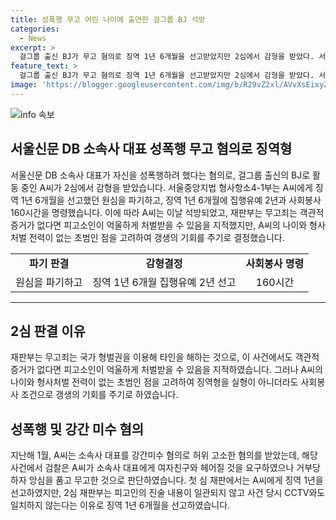 ```yaml
---
title: 성폭행 무고 어린 나이에 출연한 걸그룹 BJ 석방
categories:
  - News
excerpt: >
  걸그룹 출신 BJ가 무고 혐의로 징역 1년 6개월을 선고받았지만 2심에서 감형을 받았다. 서울중앙지법 형사항소4-1부는 파기하고 징역 1년 6개월에 집행유예 2년을 선고했으며 사회봉사 160시간을 명령했다. 재판부는 피고소인이 억울하게 처벌받았다면서도 실형이 아니더라도 사회봉사를 통한 갱생의 기회를 주는 것이 의미 있다고 판시했다. A씨는 소속사 대표에 대한 허위 고소 혐의를 받았으나, 검찰은 앙심을 품고 무고한 것으로 판단했다.
feature_text: >
  걸그룹 출신 BJ가 무고 혐의로 징역 1년 6개월을 선고받았지만 2심에서 감형을 받았다. 서울중앙지법 형사항소4-1부는 파기하고 징역 1년 6개월에 집행유예 2년을 선고했으며 사회봉사 160시간을 명령했다. 재판부는 피고소인이 억울하게 처벌받았다면서도 실형이 아니더라도 사회봉사를 통한 갱생의 기회를 주는 것이 의미 있다고 판시했다. A씨는 소속사 대표에 대한 허위 고소 혐의를 받았으나, 검찰은 앙심을 품고 무고한 것으로 판단했다.
image: 'https://blogger.googleusercontent.com/img/b/R29vZ2xl/AVvXsEixyZcFfHzMRdzZMjFBmAUKJYCLCGyLL1o632UiGVXcaFdKo_bkvkuCioo0uUKlGfBVcT3P84aROyZIXSBEx3Aw5nCQ3pTgDom1WDC4m8eifvWiAmWEEVb4x6G_l8C0QH225ldMjyaFvpxGEBGNO37VmDTDMHGhJPq73UglMfDca1-0aw/s1600/blogspot.png'
---
```


<p><img src="https://blogger.googleusercontent.com/img/b/R29vZ2xl/AVvXsEixyZcFfHzMRdzZMjFBmAUKJYCLCGyLL1o632UiGVXcaFdKo_bkvkuCioo0uUKlGfBVcT3P84aROyZIXSBEx3Aw5nCQ3pTgDom1WDC4m8eifvWiAmWEEVb4x6G_l8C0QH225ldMjyaFvpxGEBGNO37VmDTDMHGhJPq73UglMfDca1-0aw/s1600/blogspot.png" alt="info 속보" /></p>

<h2 data-ke-size="size26">서울신문 DB 소속사 대표 성폭행 무고 혐의로 징역형</h2>

<p data-ke-size="size16">서울신문 DB 소속사 대표가 자신을 성폭행하려 했다는 혐의로, 걸그룹 출신의 BJ로 활동 중인 A씨가 2심에서 감형을 받았습니다. 서울중앙지법 형사항소4-1부는 A씨에게 징역 1년 6개월을 선고했던 원심을 파기하고, 징역 1년 6개월에 집행유예 2년과 사회봉사 160시간을 명령했습니다. 이에 따라 A씨는 이날 석방되었고, 재판부는 무고죄는 객관적 증거가 없다면 피고소인이 억울하게 처벌받을 수 있음을 지적했지만, A씨의 나이와 형사처벌 전력이 없는 초범인 점을 고려하여 갱생의 기회를 주기로 결정했습니다.</p>

<table>
    <tr>
        <td style="text-align: center; height: 17px;"><b>파기 판결</b></td>
        <td style="text-align: center; height: 17px;"><b>감형결정</b></td>
        <td style="text-align: center; height: 17px;"><b>사회봉사 명령</b></td>
    </tr>
    <tr>
        <td style="text-align: center;">원심을 파기하고</td>
        <td style="text-align: center;">징역 1년 6개월 집행유예 2년 선고</td>
        <td style="text-align: center;">160시간</td>
    </tr>
</table>

<hr>

<h2 data-ke-size="size26">2심 판결 이유</h2>

<p data-ke-size="size16">재판부는 무고죄는 국가 형벌권을 이용해 타인을 해하는 것으로, 이 사건에서도 객관적 증거가 없다면 피고소인이 억울하게 처벌받을 수 있음을 지적하였습니다. 그러나 A씨의 나이와 형사처벌 전력이 없는 초범인 점을 고려하여 징역형을 실형이 아니더라도 사회봉사 조건으로 갱생의 기회를 주기로 하였습니다.</p>

<h2 data-ke-size="size26">성폭행 및 강간 미수 혐의</h2>

<p data-ke-size="size16">지난해 1월, A씨는 소속사 대표를 강간미수 혐의로 허위 고소한 혐의를 받았는데, 해당 사건에서 검찰은 A씨가 소속사 대표에게 여자친구와 헤어질 것을 요구하였으나 거부당하자 앙심을 품고 무고한 것으로 판단하였습니다. 첫 심 재판에서는 A씨에게 징역 1년을 선고하였지만, 2심 재판부는 피고인의 진술 내용이 일관되지 않고 사건 당시 CCTV와도 일치하지 않는다는 이유로 징역 1년 6개월을 선고하였습니다.</p>

